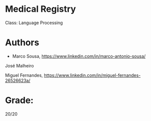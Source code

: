 # Medical Registry
Class: Language Processing

# Authors

+ Marco Sousa, https://www.linkedin.com/in/marco-antonio-sousa/

José Malheiro

Miguel Fernandes, https://www.linkedin.com/in/miguel-fernandes-26526623a/

# Grade:
20/20
